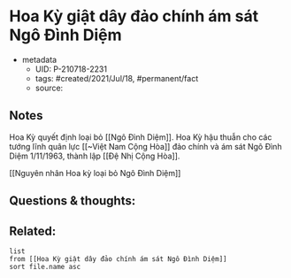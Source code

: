 # Hoa Kỳ giật dây đảo chính ám sát Ngô Đình Diệm

- metadata
	- UID: P-210718-2231
	- tags: #created/2021/Jul/18, #permanent/fact 
	- source: 

## Notes
Hoa Kỳ quyết định loại bỏ [[Ngô Đình Diệm]]. Hoa Kỳ hậu thuẫn cho các tướng lĩnh quân lực [[~Việt Nam Cộng Hòa]] đảo chính và ám sát Ngô Đình Diệm 1/11/1963, thành lập [[Đệ Nhị Cộng Hòa]].

[[Nguyên nhân Hoa kỳ loại bỏ Ngô Đình Diệm]]

## Questions & thoughts:

## Related:
```dataview
list
from [[Hoa Kỳ giật dây đảo chính ám sát Ngô Đình Diệm]]
sort file.name asc
```

